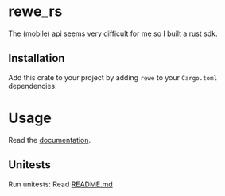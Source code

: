 # rewe_rs
The (mobile) api seems very difficult for me so I built a rust sdk.

## Installation
Add this crate to your project by adding `rewe` to your `Cargo.toml` dependencies.

# Usage

Read the [documentation](https://docs.rs/rewe/*).

## Unitests

Run unitests: Read [README.md](src/tests/README.md)
